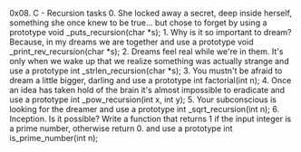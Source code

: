 0x08. C - Recursion
   tasks
	0. She locked away a secret, deep inside herself, something she once knew to be true... but chose to forget 
by using a prototype void _puts_recursion(char *s);
	1. Why is it so important to dream? Because, in my dreams we are together and use a prototype void _print_rev_recursion(char *s);
	2. Dreams feel real while we're in them. It's only when we wake up that we realize something was actually strange and use a prototype int _strlen_recursion(char *s);
	3. You mustn't be afraid to dream a little bigger, darling and use a prototype int factorial(int n);
	4. Once an idea has taken hold of the brain it's almost impossible to eradicate and use a prototype int _pow_recursion(int x, int y);
	5. Your subconscious is looking for the dreamer and use a prototype int _sqrt_recursion(int n);
	6. Inception. Is it possible?
Write a function that returns 1 if the input integer is a prime number, otherwise return 0. and use a prototype int is_prime_number(int n);
